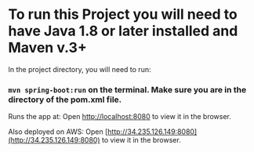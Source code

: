 # To run this Project you will need to have Java 1.8 or later installed and Maven v.3+

In the project directory, you will need to run:

### `mvn spring-boot:run` on the terminal. Make sure you are in the directory of the pom.xml file.

Runs the app at:
Open [http://localhost:8080](http://localhost:8080) to view it in the browser.

Also deployed on AWS:
Open [http://34.235.126.149:8080](http://34.235.126.149:8080) to view it in the browser.

